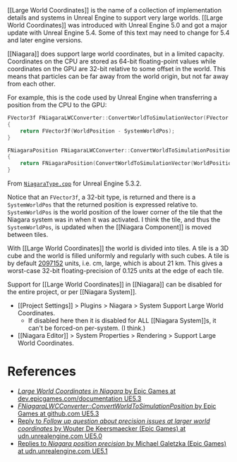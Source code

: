 [[Large World Coordinates]] is the name of a collection of implementation details and systems in Unreal Engine to support very large worlds.
[[Large World Coordinates]] was introduced with Unreal Engine 5.0 and got a major update with Unreal Engine 5.4.
Some of this text may need to change for 5.4 and later engine versions.

[[Niagara]] does support large world coordinates, but in a limited capacity.
Coordinates on the CPU are stored as 64-bit floating-point values while coordinates on the GPU are 32-bit relative to some offset in the world.
This means that particles can be far away from the world origin, but not far away from each other.

For example, this is the code used by Unreal Engine when transferring a position from the CPU to the GPU:
```cpp
FVector3f FNiagaraLWCConverter::ConvertWorldToSimulationVector(FVector WorldPosition) const
{
	return FVector3f(WorldPosition - SystemWorldPos);
}

FNiagaraPosition FNiagaraLWCConverter::ConvertWorldToSimulationPosition(FVector WorldPosition) const
{
	return FNiagaraPosition(ConvertWorldToSimulationVector(WorldPosition));
}
```
From [`NiagaraType.cpp`](https://github.com/EpicGames/UnrealEngine/blob/5.3.2-release/Engine/Plugins/FX/Niagara/Source/Niagara/Private/NiagaraTypes.cpp#L151) for Unreal Engine 5.3.2.

Notice that an `FVector3f`, a 32-bit type, is returned and there is a `SystemWorldPos` that the returned position is expressed relative to.
`SystemWorldPos` is the world position of the lower corner of the tile that the Niagara system was in when it was activated.
I think the tile, and thus the `SystemWorldPos`, is updated when the [[Niagara Component]] is moved between tiles.

With [[Large World Coordinates]] the world is divided into tiles.
A tile is a 3D cube and the world is filled uniformly and regularly with such cubes.
A tile is by default [2097152](https://github.com/EpicGames/UnrealEngine/blob/9556237be08ab2e8a5eb7ae01107ece0596c5e3c/Engine/Source/Runtime/Core/Public/Misc/LargeWorldRenderPosition.h) units, i.e. cm, large, which is about 21 km.
This gives a worst-case 32-bit floating-precision of 0.125 units at the edge of each tile.

Support for [[Large World Coordinates]] in [[Niagara]] can be disabled for the entire project, or per [[Niagara System]].
- [[Project Settings]] > Plugins > Niagara > System Support Large World Coordinates.
	- If disabled here then it is disabled for ALL [[Niagara System]]s, it can't be forced-on per-system. (I think.)
- [[Niagara Editor]] > System Properties > Rendering > Support Large World Coordinates.

# References

- [_Large World Coordinates in Niagara_ by Epic Games at dev.epicgames.com/documentation UE5.3](https://dev.epicgames.com/documentation/en-us/unreal-engine/large-world-coordinates-in-niagara-for-unreal-engine?application_version=5.3)
- [_FNiagaraLWCConverter::ConvertWorldToSimulationPosition_ by Epic Games at github.com UE5.3](https://github.com/EpicGames/UnrealEngine/blob/5.3.2-release/Engine/Plugins/FX/Niagara/Source/Niagara/Private/NiagaraTypes.cpp#L151)
- [Reply to _Follow up question about precision issues at larger world coordinates_ by Wouter De Keersmaecker (Epic Games) at udn.unrealengine.com UE5.0](https://udn.unrealengine.com/s/question/0D54z00009c8StJCAU/follow-up-question-about-precision-issues-at-larger-world-coordinates)
- [Replies to _Niagara position precision_ by Michael Galetzka (Epic Games) at udn.unrealengine.com UE5.1](https://udn.unrealengine.com/s/question/0D54z00009aHYO9CAO/niagara-position-precision)

